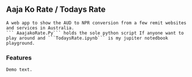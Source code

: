 ## Aaja Ko Rate / Todays Rate
    A web app to show the AUD to NPR conversion from a few remit websites and services in Australia.
    ``` AaajakoRate.Py``` holds the sole python script If anyone want to play around and ```TodaysRate.ipynb``` is my jupiter notedbook playground. 

### Features
    Demo text.
